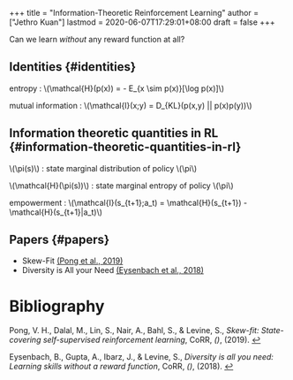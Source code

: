 +++
title = "Information-Theoretic Reinforcement Learning"
author = ["Jethro Kuan"]
lastmod = 2020-06-07T17:29:01+08:00
draft = false
+++

Can we learn _without_ any reward function at all?

## Identities {#identities}

entropy
: \\(\mathcal{H}(p(x)) = - E\_{x \sim p(x)}[\log p(x)]\\)

mutual information
: \\(\mathcal{I}(x;y) = D\_{KL}(p(x,y) || p(x)p(y))\\)

## Information theoretic quantities in RL {#information-theoretic-quantities-in-rl}

\\(\pi(s)\\)
: state marginal distribution of policy \\(\pi\\)

\\(\mathcal{H}(\pi(s))\\)
: state marginal entropy of policy \\(\pi\\)

empowerment
: \\(\mathcal{I}(s\_{t+1};a_t) = \mathcal{H}(s\_{t+1}) - \mathcal{H}(s\_{t+1}|a_t)\\)

## Papers {#papers}

- Skew-Fit <a id="3d4243b473ec81f5730e35c9021a5d81" href="#pong19_skew_fit">(Pong et al., 2019)</a>
- Diversity is All your Need <a id="f03c9ba458a5ac2f065b970316dc2f45" href="#eysenbach18_diver_is_all_you_need">(Eysenbach et al., 2018)</a>

# Bibliography

<a id="pong19_skew_fit" target="_blank">Pong, V. H., Dalal, M., Lin, S., Nair, A., Bahl, S., & Levine, S., _Skew-fit: State-covering self-supervised reinforcement learning_, CoRR, _()_, (2019). </a> [↩](#3d4243b473ec81f5730e35c9021a5d81)

<a id="eysenbach18_diver_is_all_you_need" target="_blank">Eysenbach, B., Gupta, A., Ibarz, J., & Levine, S., _Diversity is all you need: Learning skills without a reward function_, CoRR, _()_, (2018). </a> [↩](#f03c9ba458a5ac2f065b970316dc2f45)
